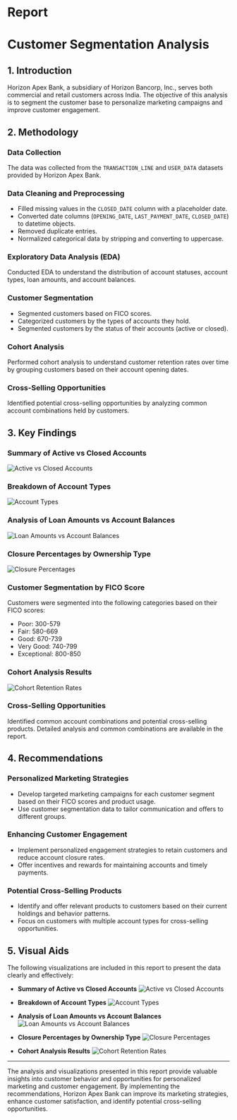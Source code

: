 # **Report**

# Customer Segmentation Analysis

## 1. Introduction
Horizon Apex Bank, a subsidiary of Horizon Bancorp, Inc., serves both commercial and retail customers across India. The objective of this analysis is to segment the customer base to personalize marketing campaigns and improve customer engagement.

## 2. Methodology

### Data Collection
The data was collected from the `TRANSACTION_LINE` and `USER_DATA` datasets provided by Horizon Apex Bank.

### Data Cleaning and Preprocessing
- Filled missing values in the `CLOSED_DATE` column with a placeholder date.
- Converted date columns (`OPENING_DATE`, `LAST_PAYMENT_DATE`, `CLOSED_DATE`) to datetime objects.
- Removed duplicate entries.
- Normalized categorical data by stripping and converting to uppercase.

### Exploratory Data Analysis (EDA)
Conducted EDA to understand the distribution of account statuses, account types, loan amounts, and account balances.

### Customer Segmentation
- Segmented customers based on FICO scores.
- Categorized customers by the types of accounts they hold.
- Segmented customers by the status of their accounts (active or closed).

### Cohort Analysis
Performed cohort analysis to understand customer retention rates over time by grouping customers based on their account opening dates.

### Cross-Selling Opportunities
Identified potential cross-selling opportunities by analyzing common account combinations held by customers.

## 3. Key Findings

### Summary of Active vs Closed Accounts
![Active vs Closed Accounts](active_vs_closed_accounts.png)

### Breakdown of Account Types
![Account Types](account_types.png)

### Analysis of Loan Amounts vs Account Balances
![Loan Amounts vs Account Balances](loan_amounts_vs_balances.png)

### Closure Percentages by Ownership Type
![Closure Percentages](closure_percentages.png)

### Customer Segmentation by FICO Score
Customers were segmented into the following categories based on their FICO scores:
- Poor: 300-579
- Fair: 580-669
- Good: 670-739
- Very Good: 740-799
- Exceptional: 800-850

### Cohort Analysis Results
![Cohort Retention Rates](cohort_retention_rates.png)

### Cross-Selling Opportunities
Identified common account combinations and potential cross-selling products. Detailed analysis and common combinations are available in the report.

## 4. Recommendations

### Personalized Marketing Strategies
- Develop targeted marketing campaigns for each customer segment based on their FICO scores and product usage.
- Use customer segmentation data to tailor communication and offers to different groups.

### Enhancing Customer Engagement
- Implement personalized engagement strategies to retain customers and reduce account closure rates.
- Offer incentives and rewards for maintaining accounts and timely payments.

### Potential Cross-Selling Products
- Identify and offer relevant products to customers based on their current holdings and behavior patterns.
- Focus on customers with multiple account types for cross-selling opportunities.

## 5. Visual Aids
The following visualizations are included in this report to present the data clearly and effectively:

- **Summary of Active vs Closed Accounts**
![Active vs Closed Accounts](active_vs_closed_accounts.png)

- **Breakdown of Account Types**
![Account Types](account_types.png)

- **Analysis of Loan Amounts vs Account Balances**
![Loan Amounts vs Account Balances](loan_amounts_vs_balances.png)

- **Closure Percentages by Ownership Type**
![Closure Percentages](closure_percentages.png)

- **Cohort Analysis Results**
![Cohort Retention Rates](cohort_retention_rates.png)

---

The analysis and visualizations presented in this report provide valuable insights into customer behavior and opportunities for personalized marketing and customer engagement. By implementing the recommendations, Horizon Apex Bank can improve its marketing strategies, enhance customer satisfaction, and identify potential cross-selling opportunities.
